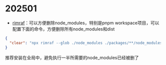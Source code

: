 # 202501

* [rimraf](https://www.npmjs.com/package/rimraf)：可以方便删除node_modules，特别是pnpm workspace项目，可以配置下面的命令，方便删除所有node_modules和dist

```json
{
  "clear": "npx rimraf --glob ./node_modules ./packages/**/node_modules ./packages/**/dist"
}
```

推荐安装在全局中，避免执行一半所需要的node_modules已经被删了